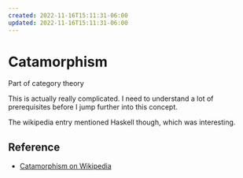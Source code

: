 ```yaml
---
created: 2022-11-16T15:11:31-06:00
updated: 2022-11-16T15:11:31-06:00
---
```

# Catamorphism

Part of category theory

This is actually really complicated.  I need to understand a lot of prerequisites before I jump further into this concept.

The wikipedia entry mentioned Haskell though, which was interesting.

## Reference
- [Catamorphism on Wikipedia](https://en.wikipedia.org/wiki/Catamorphism)